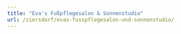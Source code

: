 ```yaml
---
title: "Eva's Fußpflegesalon & Sonnenstudio"
url: /ziersdorf/evas-fusspflegesalon-und-sonnenstudio/
---
```

